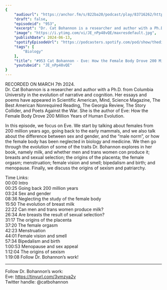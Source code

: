 ```yaml
---
{
	"audiourl": "https://anchor.fm/s/822ba20/podcast/play/83716262/https%3A%2F%2Fd3ctxlq1ktw2nl.cloudfront.net%2Fstaging%2F2024-2-7%2Fcdcb3df8-2c5c-e583-ec86-618231f7b659.m4a",
	"draft": false,
	"episodeid": "953",
	"excerpt": "Dr. Cat Bohannon is a researcher and author with a Ph.D. from Columbia University in the evolution of narrative and cognition. Her essays and poems have appeared in Scientific American, Mind, Science Magazine, The Best American Nonrequired Reading, The Georgia Review, The Story Collider, and Poets Against the War. She is the author of Eve: How the Female Body Drove 200 Million Years of Human Evolution.",
	"image": "https://i.ytimg.com/vi/JE_nPp48vQE/maxresdefault.jpg",
	"publishDate": 2024-06-13,
	"spotifyEpisodeUrl": "https://podcasters.spotify.com/pod/show/thedissenter/episodes/953-Cat-Bohannon---Eve-How-the-Female-Body-Drove-200-Million-Years-of-Human-Evolution-e2gpan6",
	"tags": [
		"Biology"
	],
	"title": "#953 Cat Bohannon - Eve: How the Female Body Drove 200 Million Years of Human Evolution",
	"youtubeid": "JE_nPp48vQE"
}
---
```

RECORDED ON MARCH 7th 2024.  
Dr. Cat Bohannon is a researcher and author with a Ph.D. from Columbia University in the evolution of narrative and cognition. Her essays and poems have appeared in Scientific American, Mind, Science Magazine, The Best American Nonrequired Reading, The Georgia Review, The Story Collider, and Poets Against the War. She is the author of Eve: How the Female Body Drove 200 Million Years of Human Evolution.

In this episode, we focus on Eve. We start by talking about females from 200 million years ago, going back to the early mammals, and we also talk about the difference between sex and gender, and the “male norm”, or how the female body has been neglected in biology and medicine. We then go through the evolution of some of the traits Dr. Bohannon explores in her book, namely milk, and whether men and trans women con produce it; breasts and sexual selection; the origins of the placenta; the female orgasm; menstruation; female vision and smell; bipedalism and birth; and menopause. Finally, we discuss the origins of sexism and patriarchy.

Time Links:  
<time>00:00</time> Intro  
<time>00:25</time> Going back 200 million years  
<time>03:24</time> Sex and gender  
<time>08:36</time> Neglecting the study of the female body  
<time>15:50</time> The evolution of breast milk  
<time>22:22</time> Can men and trans women produce milk?  
<time>26:34</time> Are breasts the result of sexual selection?  
<time>31:17</time> The origins of the placenta  
<time>37:20</time> The female orgasm  
<time>42:23</time> Menstruation  
<time>44:01</time> Female vision and smell  
<time>57:34</time> Bipedalism and birth  
<time>1:00:53</time> Menopause and sex appeal  
<time>1:12:04</time> The origins of sexism  
<time>1:19:08</time> Follow Dr. Bohannon’s work!

---

Follow Dr. Bohannon’s work:  
Eve: https://tinyurl.com/3vmzya2v  
Twitter handle: @catbohannon
